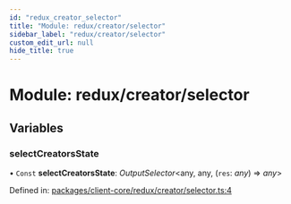 ```yaml
---
id: "redux_creator_selector"
title: "Module: redux/creator/selector"
sidebar_label: "redux/creator/selector"
custom_edit_url: null
hide_title: true
---
```


# Module: redux/creator/selector

## Variables

### selectCreatorsState

• `Const` **selectCreatorsState**: *OutputSelector*<any, any, (`res`: *any*) => *any*\>

Defined in: [packages/client-core/redux/creator/selector.ts:4](https://github.com/xr3ngine/xr3ngine/blob/56376a778/packages/client-core/redux/creator/selector.ts#L4)
